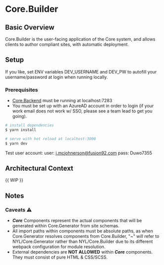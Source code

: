 # Core.Builder

## Basic Overview

Core.Builder is the user-facing application of the Core system, and allows clients to
author compliant sites, with automatic deployment.

## Setup

If you like, set ENV variables DEV_USERNAME and DEV_PW to autofill your username/password at login when running locally.

### Prerequisites

-   [Core.Backend]() must be running at localhost:7283
-   You must be set up with an AzureAD account in order to login (if your work email does not work w/ SSO, please see a team lead to get you going).

```bash
# install dependencies
$ yarn install

# serve with hot reload at localhost:3000
$ yarn dev
```

Test user account:
user: j.mcjohnerson@fusion92.com
pass: Duwo7355

## Architectural Context

{{ WIP }}

## Notes

### Caveats ⚠️

-   **_Core_** Components represent the actual components that will be generated within Core.Generator from site schemas.
-   All import paths within components must be absolute paths, as when Core.Generator resolves components from Core.Builder, "~" will refer to NYL/Core.Generator rather than NYL/Core.Builder due to its different webpack configuration for module resolution.
-   External dependencies are **NOT ALLOWED** within **_Core_** components. They must consist of pure HTML & CSS/SCSS.

